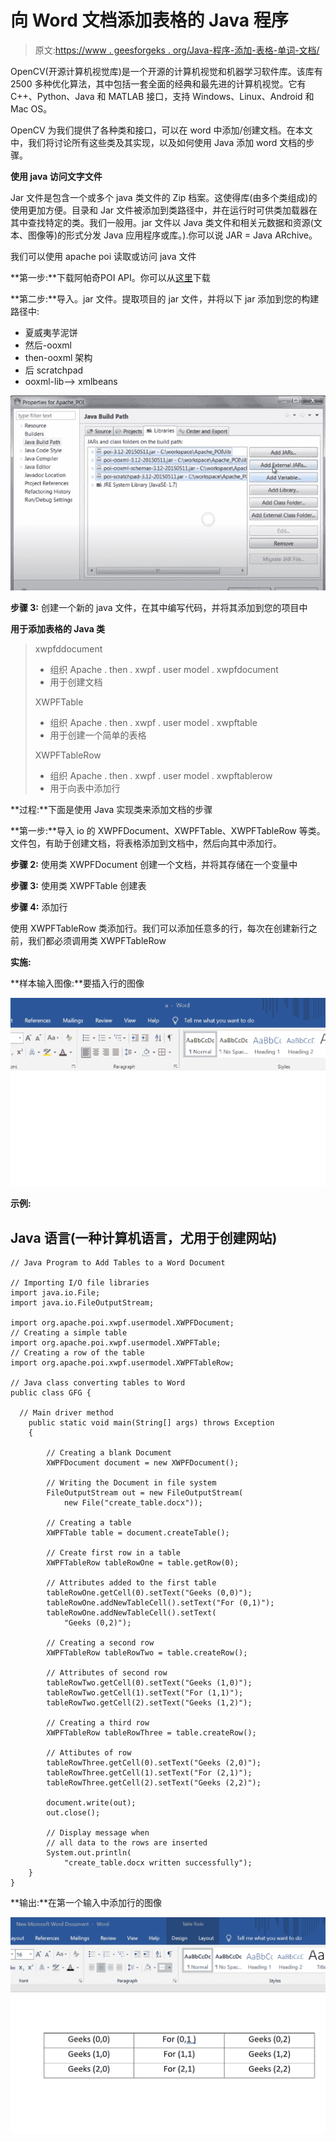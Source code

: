 # 向 Word 文档添加表格的 Java 程序

> 原文:[https://www . geesforgeks . org/Java-程序-添加-表格-单词-文档/](https://www.geeksforgeeks.org/java-program-to-add-tables-to-a-word-document/)

OpenCV(开源计算机视觉库)是一个开源的计算机视觉和机器学习软件库。该库有 2500 多种优化算法，其中包括一套全面的经典和最先进的计算机视觉。它有 C++、Python、Java 和 MATLAB 接口，支持 Windows、Linux、Android 和 Mac OS。

OpenCV 为我们提供了各种类和接口，可以在 word 中添加/创建文档。在本文中，我们将讨论所有这些类及其实现，以及如何使用 Java 添加 word 文档的步骤。

**使用 java 访问文字文件**

Jar 文件是包含一个或多个 java 类文件的 Zip 档案。这使得库(由多个类组成)的使用更加方便。目录和 Jar 文件被添加到类路径中，并在运行时可供类加载器在其中查找特定的类。我们一般用。jar 文件以 Java 类文件和相关元数据和资源(文本、图像等)的形式分发 Java 应用程序或库。).你可以说 JAR = Java ARchive。

我们可以使用 apache poi 读取或访问 java 文件

**第一步:**下载阿帕奇POI API。你可以从[这里](https://www.iotools.net/download/java-apis/apache-poi)下载

**第二步:**导入。jar 文件。提取项目的 jar 文件，并将以下 jar 添加到您的构建路径中:

*   夏威夷芋泥饼
*   然后-ooxml
*   then-ooxml 架构
*   后 scratchpad
*   ooxml-lib–> xmlbeans

![](img/c4985831cda200d566c26f13e9e610d3.png)

**步骤 3:** 创建一个新的 java 文件，在其中编写代码，并将其添加到您的项目中

**用于添加表格的 Java 类**

> xwpfddocument
> 
> *   组织 Apache . then . xwpf . user model . xwpfdocument
> *   用于创建文档
> 
> XWPFTable
> 
> *   组织 Apache . then . xwpf . user model . xwpftable
> *   用于创建一个简单的表格
> 
> XWPFTableRow
> 
> *   组织 Apache . then . xwpf . user model . xwpftablerow
> *   用于向表中添加行

**过程:**下面是使用 Java 实现类来添加文档的步骤

**第一步:**导入 io 的 XWPFDocument、XWPFTable、XWPFTableRow 等类。文件包，有助于创建文档，将表格添加到文档中，然后向其中添加行。

**步骤 2:** 使用类 XWPFDocument 创建一个文档，并将其存储在一个变量中

**步骤 3:** 使用类 XWPFTable 创建表

**步骤 4:** 添加行

使用 XWPFTableRow 类添加行。我们可以添加任意多的行，每次在创建新行之前，我们都必须调用类 XWPFTableRow

**实施:**

**样本输入图像:**要插入行的图像

![](img/6c762204d903f119c54e8be3e9775b44.png)

**示例:**

## Java 语言(一种计算机语言，尤用于创建网站)

```
// Java Program to Add Tables to a Word Document

// Importing I/O file libraries
import java.io.File;
import java.io.FileOutputStream;

import org.apache.poi.xwpf.usermodel.XWPFDocument;
// Creating a simple table
import org.apache.poi.xwpf.usermodel.XWPFTable;
// Creating a row of the table
import org.apache.poi.xwpf.usermodel.XWPFTableRow;

// Java class converting tables to Word
public class GFG {

  // Main driver method
    public static void main(String[] args) throws Exception
    {

        // Creating a blank Document
        XWPFDocument document = new XWPFDocument();

        // Writing the Document in file system
        FileOutputStream out = new FileOutputStream(
            new File("create_table.docx"));

        // Creating a table
        XWPFTable table = document.createTable();

        // Create first row in a table
        XWPFTableRow tableRowOne = table.getRow(0);

        // Attributes added to the first table
        tableRowOne.getCell(0).setText("Geeks (0,0)");
        tableRowOne.addNewTableCell().setText("For (0,1)");
        tableRowOne.addNewTableCell().setText(
            "Geeks (0,2)");

        // Creating a second row
        XWPFTableRow tableRowTwo = table.createRow();

        // Attributes of second row
        tableRowTwo.getCell(0).setText("Geeks (1,0)");
        tableRowTwo.getCell(1).setText("For (1,1)");
        tableRowTwo.getCell(2).setText("Geeks (1,2)");

        // Creating a third row
        XWPFTableRow tableRowThree = table.createRow();

        // Attibutes of row
        tableRowThree.getCell(0).setText("Geeks (2,0)");
        tableRowThree.getCell(1).setText("For (2,1)");
        tableRowThree.getCell(2).setText("Geeks (2,2)");

        document.write(out);
        out.close();

        // Display message when
        // all data to the rows are inserted
        System.out.println(
            "create_table.docx written successfully");
    }
}
```

**输出:**在第一个输入中添加行的图像

![](img/35f002daafbbf7945e9b70dc15e80618.png)